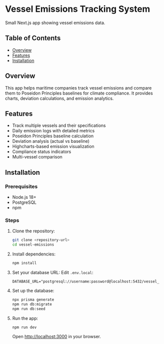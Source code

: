 # Vessel Emissions Tracking System

Small Next.js app showing vessel emissions data.

## Table of Contents

- [Overview](#overview)
- [Features](#features)
- [Installation](#installation)

## Overview

This app helps maritime companies track vessel emissions and compare them to Poseidon Principles baselines for climate compliance. It provides charts, deviation calculations, and emission analytics.

## Features

- Track multiple vessels and their specifications
- Daily emission logs with detailed metrics
- Poseidon Principles baseline calculation
- Deviation analysis (actual vs baseline)
- Highcharts-based emission visualization
- Compliance status indicators
- Multi-vessel comparison

## Installation

### Prerequisites

- Node.js 18+
- PostgreSQL
- npm

### Steps

1. Clone the repository:

   ```bash
   git clone <repository-url>
   cd vessel-emissions
   ```

2. Install dependencies:

   ```bash
   npm install
   ```

3. Set your database URL:
   Edit `.env.local`:

   ```
   DATABASE_URL="postgresql://username:password@localhost:5432/vessel_emissions"
   ```

4. Set up the database:

   ```bash
   npx prisma generate
   npm run db:migrate
   npm run db:seed
   ```

5. Run the app:
   ```bash
   npm run dev
   ```
   Open [http://localhost:3000](http://localhost:3000) in your browser.
